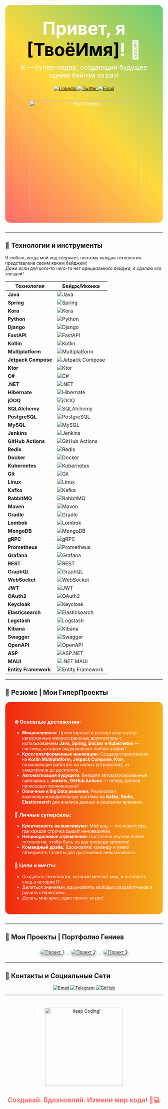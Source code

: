 <!-- Яркий фон для шапки -->
<div style="background: linear-gradient(45deg, #FF6B6B, #FFD93D, #6BCB77); padding: 40px; border-radius: 15px; text-align: center; color: white; margin-bottom: 30px;">
  <h1 style="font-size: 4em; margin: 0;">Привет, я <span style="color: #000; font-weight: bold;">[ТвоёИмя]</span>! 👋</h1>
  <p style="font-size: 1.5em; margin-top: 10px;">Я — супер-кодер, создающий будущее одним байтом за раз!</p>
  <div style="margin-top: 20px;">
    <a href="https://www.linkedin.com/in/yourusername" target="_blank">
      <img src="https://img.shields.io/badge/-LinkedIn-0A66C2?style=for-the-badge&logo=Linkedin&logoColor=white" alt="LinkedIn" />
    </a>
    <a href="https://twitter.com/yourusername" target="_blank">
      <img src="https://img.shields.io/badge/-Twitter-1DA1F2?style=for-the-badge&logo=Twitter&logoColor=white" alt="Twitter" />
    </a>
    <a href="mailto:email@example.com">
      <img src="https://img.shields.io/badge/Email-D14836?style=for-the-badge&logo=gmail&logoColor=white" alt="Email" />
    </a>
  </div>
  <div style="margin-top: 30px;">
    <img src="https://media.giphy.com/media/26BRuo6sLetdllPAQ/giphy.gif" alt="Epic Coding" width="350"/>
  </div>
</div>

---

## 🚀 Технологии и инструменты

Я люблю, когда мой код сверкает, поэтому каждая технология представлена своим ярким бейджем!  
*Даже если для кого-то чего-то нет официального бейджа, я сделаю его звездой!*

| **Технология**           | **Бейдж/Иконка** |
|--------------------------|------------------|
| **Java**                 | ![Java](https://img.shields.io/badge/Java-ED8B00?style=for-the-badge&logo=java&logoColor=white) |
| **Spring**               | ![Spring](https://img.shields.io/badge/Spring-6DB33F?style=for-the-badge&logo=spring&logoColor=white) |
| **Kora**                 | ![Kora](https://img.shields.io/badge/Kora-FF69B4?style=for-the-badge&logo=&logoColor=white) <!-- Кастомно и ярко! --> |
| **Python**               | ![Python](https://img.shields.io/badge/Python-3776AB?style=for-the-badge&logo=python&logoColor=white) |
| **Django**               | ![Django](https://img.shields.io/badge/Django-092E20?style=for-the-badge&logo=django&logoColor=white) |
| **FastAPI**              | ![FastAPI](https://img.shields.io/badge/FastAPI-009688?style=for-the-badge&logo=fastapi&logoColor=white) |
| **Kotlin**               | ![Kotlin](https://img.shields.io/badge/Kotlin-0095D5?style=for-the-badge&logo=kotlin&logoColor=white) |
| **Multiplatform**        | ![Multiplatform](https://img.shields.io/badge/Multiplatform-FF1493?style=for-the-badge) <!-- Еще больше цвета! --> |
| **Jetpack Compose**      | ![Jetpack Compose](https://img.shields.io/badge/JetpackCompose-4285F4?style=for-the-badge&logo=android&logoColor=white) |
| **Ktor**                 | ![Ktor](https://img.shields.io/badge/Ktor-0A1E44?style=for-the-badge&logo=kotlin&logoColor=white) |
| **C#**                   | ![C#](https://img.shields.io/badge/C%23-239120?style=for-the-badge&logo=csharp&logoColor=white) |
| **.NET**                 | ![.NET](https://img.shields.io/badge/.NET-512BD4?style=for-the-badge&logo=.net&logoColor=white) |
| **Hibernate**            | ![Hibernate](https://img.shields.io/badge/Hibernate-59666C?style=for-the-badge&logo=hibernate&logoColor=white) |
| **jOOQ**                 | ![jOOQ](https://img.shields.io/badge/jOOQ-009688?style=for-the-badge) |
| **SQLAlchemy**           | ![SQLAlchemy](https://img.shields.io/badge/SQLAlchemy-CC0000?style=for-the-badge) |
| **PostgreSQL**           | ![PostgreSQL](https://img.shields.io/badge/PostgreSQL-336791?style=for-the-badge&logo=postgresql&logoColor=white) |
| **MySQL**                | ![MySQL](https://img.shields.io/badge/MySQL-4479A1?style=for-the-badge&logo=mysql&logoColor=white) |
| **Jenkins**              | ![Jenkins](https://img.shields.io/badge/Jenkins-D24939?style=for-the-badge&logo=jenkins&logoColor=white) |
| **GitHub Actions**       | ![GitHub Actions](https://img.shields.io/badge/GitHub_Actions-2088FF?style=for-the-badge&logo=github&logoColor=white) |
| **Redis**                | ![Redis](https://img.shields.io/badge/Redis-DC382D?style=for-the-badge&logo=redis&logoColor=white) |
| **Docker**               | ![Docker](https://img.shields.io/badge/Docker-2496ED?style=for-the-badge&logo=docker&logoColor=white) |
| **Kubernetes**           | ![Kubernetes](https://img.shields.io/badge/Kubernetes-326CE5?style=for-the-badge&logo=kubernetes&logoColor=white) |
| **Git**                  | ![Git](https://img.shields.io/badge/Git-F05032?style=for-the-badge&logo=git&logoColor=white) |
| **Linux**                | ![Linux](https://img.shields.io/badge/Linux-FCC624?style=for-the-badge&logo=linux&logoColor=black) |
| **Kafka**                | ![Kafka](https://img.shields.io/badge/Apache_Kafka-231F20?style=for-the-badge&logo=apachekafka&logoColor=white) |
| **RabbitMQ**             | ![RabbitMQ](https://img.shields.io/badge/RabbitMQ-FF6600?style=for-the-badge&logo=rabbitmq&logoColor=white) |
| **Maven**                | ![Maven](https://img.shields.io/badge/Maven-C71A36?style=for-the-badge&logo=apachemaven&logoColor=white) |
| **Gradle**               | ![Gradle](https://img.shields.io/badge/Gradle-02303A?style=for-the-badge&logo=gradle&logoColor=white) |
| **Lombok**               | ![Lombok](https://img.shields.io/badge/Lombok-FF4088?style=for-the-badge) |
| **MongoDB**              | ![MongoDB](https://img.shields.io/badge/MongoDB-47A248?style=for-the-badge&logo=mongodb&logoColor=white) |
| **gRPC**                 | ![gRPC](https://img.shields.io/badge/gRPC-4285F4?style=for-the-badge&logo=grpc&logoColor=white) |
| **Prometheus**           | ![Prometheus](https://img.shields.io/badge/Prometheus-E6522C?style=for-the-badge&logo=prometheus&logoColor=white) |
| **Grafana**              | ![Grafana](https://img.shields.io/badge/Grafana-F46800?style=for-the-badge&logo=grafana&logoColor=white) |
| **REST**                 | ![REST](https://img.shields.io/badge/REST-000000?style=for-the-badge) |
| **GraphQL**              | ![GraphQL](https://img.shields.io/badge/GraphQL-E10098?style=for-the-badge&logo=graphql&logoColor=white) |
| **WebSocket**            | ![WebSocket](https://img.shields.io/badge/WebSocket-010101?style=for-the-badge) |
| **JWT**                  | ![JWT](https://img.shields.io/badge/JWT-000000?style=for-the-badge) |
| **OAuth2**               | ![OAuth2](https://img.shields.io/badge/OAuth2-4285F4?style=for-the-badge) |
| **Keycloak**             | ![Keycloak](https://img.shields.io/badge/Keycloak-003366?style=for-the-badge&logo=keycloak&logoColor=white) |
| **Elasticsearch**        | ![Elasticsearch](https://img.shields.io/badge/Elasticsearch-005571?style=for-the-badge&logo=elasticsearch&logoColor=white) |
| **Logstash**             | ![Logstash](https://img.shields.io/badge/Logstash-005571?style=for-the-badge&logo=logstash&logoColor=white) |
| **Kibana**               | ![Kibana](https://img.shields.io/badge/Kibana-005571?style=for-the-badge&logo=kibana&logoColor=white) |
| **Swagger**              | ![Swagger](https://img.shields.io/badge/Swagger-85EA2D?style=for-the-badge&logo=swagger&logoColor=white) |
| **OpenAPI**              | ![OpenAPI](https://img.shields.io/badge/OpenAPI-652B90?style=for-the-badge&logo=openapiinitiative&logoColor=white) |
| **ASP**                  | ![ASP.NET](https://img.shields.io/badge/ASP.NET-512BD4?style=for-the-badge&logo=.net&logoColor=white) |
| **MAUI**                 | ![.NET MAUI](https://img.shields.io/badge/.NET_MAUI-512BD4?style=for-the-badge&logo=.net&logoColor=white) |
| **Entity Framework**     | ![Entity Framework](https://img.shields.io/badge/Entity_Framework-512BD4?style=for-the-badge&logo=.net&logoColor=white) |

---

## 🌟 Резюме | Мои ГиперПроекты

<div style="background: linear-gradient(90deg, #f12711, #f5af19); padding: 30px; border-radius: 15px; color: #fff; margin-bottom: 30px;">
  
  ### 🔥 Основные достижения:
  - **Микросервисы:** Проектировал и развертывал супер-нагруженные микросервисные архитектуры с использованием **Java, Spring, Docker и Kubernetes** — системы, которые выдерживают любой трафик!
  - **Кроссплатформенные инновации:** Создавал приложения на **Kotlin Multiplatform, Jetpack Compose, Ktor**, позволяющие работать на любых устройствах, от смартфонов до десктопов.
  - **Автоматизация будущего:** Внедрял автоматизированные пайплайны с **Jenkins, GitHub Actions** — теперь деплой происходит молниеносно!
  - **Облачные и Big Data решения:** Реализовал высокопроизводительные системы на **Kafka, Redis, Elasticsearch** для анализа данных в реальном времени.
  
  ### 🎨 Личные суперсилы:
  - **Креативность на максимуме:** Мой код — это искусство, где каждая строчка дышит инновациями.
  - **Непреодолимое стремление:** Постоянно изучаю новые технологии, чтобы быть на шаг впереди времени!
  - **Командный драйв:** Вдохновляю команду и умею объединять таланты для достижения невозможного.
  
  ### 🚀 Цели и мечты:
  - Создавать технологии, которые меняют мир, и оставлять след в истории IT.
  - Делиться знаниями, вдохновлять молодых разработчиков и рушить стереотипы.
  - Делать мир ярче, один проект за раз!
  
</div>

---

## 📁 Мои Проекты | Портфолио Гениев

<div align="center">
  <a href="https://github.com/yourusername/repo1" target="_blank">
    <img src="https://via.placeholder.com/200x100.png?text=Проект+1" alt="Проект 1" style="margin: 10px; border-radius: 10px; box-shadow: 0 4px 8px rgba(0,0,0,0.3);"/>
  </a>
  <a href="https://github.com/yourusername/repo2" target="_blank">
    <img src="https://via.placeholder.com/200x100.png?text=Проект+2" alt="Проект 2" style="margin: 10px; border-radius: 10px; box-shadow: 0 4px 8px rgba(0,0,0,0.3);"/>
  </a>
  <a href="https://github.com/yourusername/repo3" target="_blank">
    <img src="https://via.placeholder.com/200x100.png?text=Проект+3" alt="Проект 3" style="margin: 10px; border-radius: 10px; box-shadow: 0 4px 8px rgba(0,0,0,0.3);"/>
  </a>
</div>

---

## 💬 Контакты и Социальные Сети

<div align="center">
  <a href="mailto:email@example.com" target="_blank">
    <img src="https://img.shields.io/badge/Email-D14836?style=for-the-badge&logo=gmail&logoColor=white" alt="Email" />
  </a>
  <a href="https://t.me/yourusername" target="_blank">
    <img src="https://img.shields.io/badge/Telegram-2CA5E0?style=for-the-badge&logo=telegram&logoColor=white" alt="Telegram" />
  </a>
  <a href="https://github.com/yourusername" target="_blank">
    <img src="https://img.shields.io/badge/GitHub-100000?style=for-the-badge&logo=github&logoColor=white" alt="GitHub" />
  </a>
</div>

---

<div align="center" style="margin-top: 40px;">
  <img src="https://media.giphy.com/media/3o7abB06u9bNzA8lu8/giphy.gif" alt="Keep Coding!" width="250" />
  <h2 style="color: #FF6B6B;">Создавай. Вдохновляй. Измени мир кода! 🚀💻</h2>
</div>

